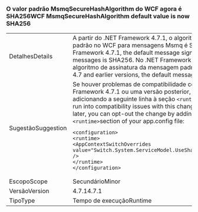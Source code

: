 ### <a name="wcf-msmqsecurehashalgorithm-default-value-is-now-sha256"></a><span data-ttu-id="bf329-101">O valor padrão MsmqSecureHashAlgorithm do WCF agora é SHA256</span><span class="sxs-lookup"><span data-stu-id="bf329-101">WCF MsmqSecureHashAlgorithm default value is now SHA256</span></span>

|   |   |
|---|---|
|<span data-ttu-id="bf329-102">Detalhes</span><span class="sxs-lookup"><span data-stu-id="bf329-102">Details</span></span>|<span data-ttu-id="bf329-103">A partir do .NET Framework 4.7.1, o algoritmo de assinatura da mensagem padrão no WCF para mensagens Msmq é SHA256.</span><span class="sxs-lookup"><span data-stu-id="bf329-103">Starting with the .NET Framework 4.7.1, the default message signing algorithm in WCF for Msmq messages is SHA256.</span></span> <span data-ttu-id="bf329-104">No .NET Framework 4.7 e versões anteriores, o algoritmo de assinatura da mensagem padrão é SHA1.</span><span class="sxs-lookup"><span data-stu-id="bf329-104">In the .NET Framework 4.7 and earlier versions, the default message signing algorithm is SHA1.</span></span>|
|<span data-ttu-id="bf329-105">Sugestão</span><span class="sxs-lookup"><span data-stu-id="bf329-105">Suggestion</span></span>|<span data-ttu-id="bf329-106">Se houver problemas de compatibilidade com essa alteração no .NET Framework 4.7.1 ou uma versão posterior, será possível recusá-la adicionando a seguinte linha à seção <code>&lt;runtime&gt;</code> do arquivo app.config:</span><span class="sxs-lookup"><span data-stu-id="bf329-106">If you run into compatibility issues with this change on the .NET Framework 4.7.1 or later, you can opt-out the change by adding the following line to the <code>&lt;runtime&gt;</code>section of your app.config file:</span></span><pre><code class="language-xml">&lt;configuration&gt;&#13;&#10;&lt;runtime&gt;&#13;&#10;&lt;AppContextSwitchOverrides value=&quot;Switch.System.ServiceModel.UseSha1InMsmqEncryptionAlgorithm=true&quot; /&gt;&#13;&#10;&lt;/runtime&gt;&#13;&#10;&lt;/configuration&gt;&#13;&#10;</code></pre>|
|<span data-ttu-id="bf329-107">Escopo</span><span class="sxs-lookup"><span data-stu-id="bf329-107">Scope</span></span>|<span data-ttu-id="bf329-108">Secundário</span><span class="sxs-lookup"><span data-stu-id="bf329-108">Minor</span></span>|
|<span data-ttu-id="bf329-109">Versão</span><span class="sxs-lookup"><span data-stu-id="bf329-109">Version</span></span>|<span data-ttu-id="bf329-110">4.7.1</span><span class="sxs-lookup"><span data-stu-id="bf329-110">4.7.1</span></span>|
|<span data-ttu-id="bf329-111">Tipo</span><span class="sxs-lookup"><span data-stu-id="bf329-111">Type</span></span>|<span data-ttu-id="bf329-112">Tempo de execução</span><span class="sxs-lookup"><span data-stu-id="bf329-112">Runtime</span></span>|

